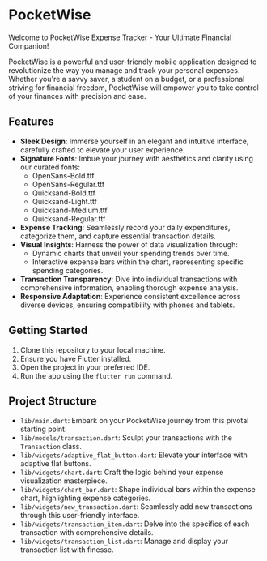 # PocketWise

Welcome to PocketWise Expense Tracker - Your Ultimate Financial Companion!

PocketWise is a powerful and user-friendly mobile application designed to revolutionize the way you manage and track your personal expenses. Whether you're a savvy saver, a student on a budget, or a professional striving for financial freedom, PocketWise will empower you to take control of your finances with precision and ease.

## Features
- **Sleek Design**: Immerse yourself in an elegant and intuitive interface, carefully crafted to elevate your user experience.
- **Signature Fonts**: Imbue your journey with aesthetics and clarity using our curated fonts:
  - OpenSans-Bold.ttf
  - OpenSans-Regular.ttf
  - Quicksand-Bold.ttf
  - Quicksand-Light.ttf
  - Quicksand-Medium.ttf
  - Quicksand-Regular.ttf
- **Expense Tracking**: Seamlessly record your daily expenditures, categorize them, and capture essential transaction details.
- **Visual Insights**: Harness the power of data visualization through:
  - Dynamic charts that unveil your spending trends over time.
  - Interactive expense bars within the chart, representing specific spending categories.
- **Transaction Transparency**: Dive into individual transactions with comprehensive information, enabling thorough expense analysis.
- **Responsive Adaptation**: Experience consistent excellence across diverse devices, ensuring compatibility with phones and tablets.

## Getting Started
1. Clone this repository to your local machine.
2. Ensure you have Flutter installed.
3. Open the project in your preferred IDE.
4. Run the app using the `flutter run` command.

## Project Structure
- `lib/main.dart`: Embark on your PocketWise journey from this pivotal starting point.
- `lib/models/transaction.dart`: Sculpt your transactions with the `Transaction` class.
- `lib/widgets/adaptive_flat_button.dart`: Elevate your interface with adaptive flat buttons.
- `lib/widgets/chart.dart`: Craft the logic behind your expense visualization masterpiece.
- `lib/widgets/chart_bar.dart`: Shape individual bars within the expense chart, highlighting expense categories.
- `lib/widgets/new_transaction.dart`: Seamlessly add new transactions through this user-friendly interface.
- `lib/widgets/transaction_item.dart`: Delve into the specifics of each transaction with comprehensive details.
- `lib/widgets/transaction_list.dart`: Manage and display your transaction list with finesse.

